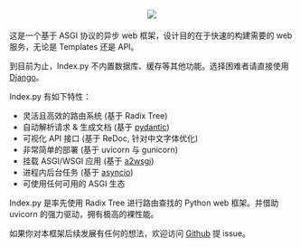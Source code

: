 <h1 style="text-align: center;">
<img style="max-width:60%;" src="https://raw.githubusercontent.com/abersheeran/index.py/master/docs/img/index-py.png" />
</h1>

这是一个基于 ASGI 协议的异步 web 框架，设计目的在于快速的构建需要的 web 服务，无论是 Templates 还是 API。

到目前为止，Index.py 不内置数据库、缓存等其他功能。选择困难者请直接使用 [Django](https://www.djangoproject.com/)。

Index.py 有如下特性：

- 灵活且高效的路由系统 (基于 Radix Tree)
- 自动解析请求 & 生成文档 (基于 [pydantic](https://pydantic-docs.helpmanual.io/))
- 可视化 API 接口 (基于 ReDoc, 针对中文字体优化)
- 非常简单的部署 (基于 uvicorn 与 gunicorn)
- 挂载 ASGI/WSGI 应用 (基于 [a2wsgi](https://github.com/abersheeran/a2wsgi/))
- 进程内后台任务 (基于 [asyncio](https://docs.python.org/3/library/asyncio.html))
- 可使用任何可用的 ASGI 生态

Index.py 是率先使用 Radix Tree 进行路由查找的 Python web 框架。并借助 uvicorn 的强力驱动，拥有极高的裸性能。

如果你对本框架后续发展有任何的想法，欢迎访问 [Github](https://github.com/abersheeran/index.py) 提 issue。
